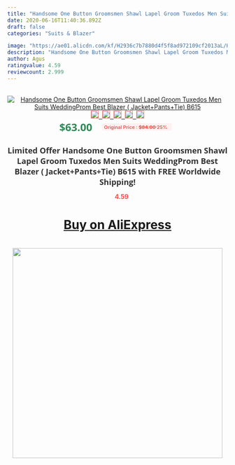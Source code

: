 ```yaml
---
title: "Handsome One Button Groomsmen Shawl Lapel Groom Tuxedos Men Suits WeddingProm Best Blazer ( Jacket+Pants+Tie) B615"
date: 2020-06-16T11:40:36.892Z
draft: false
categories: "Suits & Blazer"

image: "https://ae01.alicdn.com/kf/H2936c7b7880d4f5f8ad972109cf2013aL/Handsome-One-Button-Groomsmen-Shawl-Lapel-Groom-Tuxedos-Men-Suits-Wedding-Prom-Best-Blazer-Jacket-Pants.jpg"
description: "Handsome One Button Groomsmen Shawl Lapel Groom Tuxedos Men Suits WeddingProm Best Blazer ( Jacket+Pants+Tie) B615"
author: Agus
ratingvalue: 4.59
reviewcount: 2.999
---
```

<br>
<div style="text-align: center;">
<a href="https://s.click.aliexpress.com/e/_AaSwHJ" target="_blank" rel="nofollow noopener noreferrer"><img alt="Handsome One Button Groomsmen Shawl Lapel Groom Tuxedos Men Suits WeddingProm Best Blazer ( Jacket+Pants+Tie) B615" class="magnifier-image" src="https://ae01.alicdn.com/kf/H2936c7b7880d4f5f8ad972109cf2013aL/Handsome-One-Button-Groomsmen-Shawl-Lapel-Groom-Tuxedos-Men-Suits-Wedding-Prom-Best-Blazer-Jacket-Pants.jpg_640x640.jpg">
<br>
<img style="border:1px solid salmon" src="https://ae01.alicdn.com/kf/H2936c7b7880d4f5f8ad972109cf2013aL/Handsome-One-Button-Groomsmen-Shawl-Lapel-Groom-Tuxedos-Men-Suits-Wedding-Prom-Best-Blazer-Jacket-Pants.jpg_120x120.jpg">&nbsp;&nbsp;<img style="border:1px solid salmon" src="https://ae01.alicdn.com/kf/Hd0c12095937641bab012df0cdbbde63aJ/Handsome-One-Button-Groomsmen-Shawl-Lapel-Groom-Tuxedos-Men-Suits-Wedding-Prom-Best-Blazer-Jacket-Pants.jpg_120x120.jpg">&nbsp;&nbsp;<img style="border:1px solid salmon" src="https://ae01.alicdn.com/kf/Hb75f98bec70d40e3bd7e54970e55f5faT/Handsome-One-Button-Groomsmen-Shawl-Lapel-Groom-Tuxedos-Men-Suits-Wedding-Prom-Best-Blazer-Jacket-Pants.jpg_120x120.jpg">&nbsp;&nbsp;<img style="border:1px solid salmon" src="https://ae01.alicdn.com/kf/H78d10774f1054b52a4817a55290097c0x/Handsome-One-Button-Groomsmen-Shawl-Lapel-Groom-Tuxedos-Men-Suits-Wedding-Prom-Best-Blazer-Jacket-Pants.jpg_120x120.jpg">&nbsp;&nbsp;<img style="border:1px solid salmon" src="https://ae01.alicdn.com/kf/Hb65407d1c2ac4b9fa2694a3782c56960B/Handsome-One-Button-Groomsmen-Shawl-Lapel-Groom-Tuxedos-Men-Suits-Wedding-Prom-Best-Blazer-Jacket-Pants.jpg_120x120.jpg"></a></div><br0>
<div style="text-align: center;"><span style="background-color: white; border: 0px; box-sizing: border-box; color: seagreen; display: inline-block; font-family: &quot;open sans&quot; , &quot;arial&quot; , &quot;helvetica&quot; , sans-serif , &quot;heiti&quot;; font-size: 24px; font-stretch: inherit; font-weight: 700; line-height: inherit; margin: 0px 10px 0px 0px; padding: 0px; vertical-align: middle;">$63.00 </span>
<span style="background: rgb(255 , 241 , 241); border-radius: 3px; border: 0px; box-sizing: border-box; color: #ff4747; display: inline-block; font-family: inherit; font-size: 12px; font-stretch: inherit; font-style: inherit; font-variant: inherit; font-weight: 600; line-height: inherit; margin: 0px; padding: 2px 5px; transform: scale(0.9); vertical-align: middle;">Original Price : <b style="text-decoration: line-through;">$84.00 </b> 25%&nbsp;&nbsp;</span></div>
<h1 style="color: #333333; display: inline-block; font-family: &quot;open sans&quot; , &quot;arial&quot; , &quot;helvetica&quot; , sans-serif , &quot;heiti&quot;; font-size: 18px; font-stretch: inherit; font-weight: 700; text-align: center;">Limited Offer Handsome One Button Groomsmen Shawl Lapel Groom Tuxedos Men Suits WeddingProm Best Blazer ( Jacket+Pants+Tie) B615 with FREE Worldwide Shipping!</h1>
<div style="color: #ff4747; text-align: center;">
<img src="https://4.bp.blogspot.com/-M0ZcTcb-5uY/XleCXlxnR4I/AAAAAAAAAEc/OrjgMkXV1oMQFaCRZj5HQwOCBcu3w1FegCPcBGAYYCw/s1600/star.png" style="height: 15px;">&nbsp;<b>4.59</b></div>
<div class="button_cont" align="center"><a class="buynow_a" href="https://s.click.aliexpress.com/e/_AaSwHJ" target="_blank" rel="nofollow noopener noreferrer"><H1>Buy on AliExpress</H1></a></div><br>
<div class="separator" style="clear: both; text-align: center;">
<img src="https://lh3.googleusercontent.com/-pTy5HemUv9M/XlePHvY0dAI/AAAAAAAAAE4/0nX5iRUoIWY8eMW9Dpxeirr157OZliDIgCLcBGAsYHQ/s1600/badge.gif" width="480">
</div>
